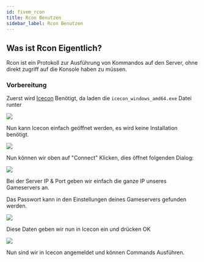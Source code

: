 ```yaml
---
id: fivem_rcon
title: Rcon Benutzen
sidebar_label: Rcon Benutzen
---
```



## Was ist Rcon Eigentlich?

Rcon ist ein Protokoll zur Ausführung von Kommandos auf den Server, ohne direkt zugriff auf die Konsole haben zu müssen.

### Vorbereitung

Zuerst wird [Icecon](https://github.com/icedream/icecon/releases) Benötigt, da laden die `icecon_windows_amd64.exe` Datei runter

![](https://screensaver01.zap-hosting.com/index.php/s/MaX6jZEA2mQGDDY/preview)

Nun kann Icecon einfach geöffnet werden, es wird keine Installation benötigt.

![](https://screensaver01.zap-hosting.com/index.php/s/MtMETXNkyEACa3n/preview)

Nun können wir oben auf "Connect" Klicken, dies öffnet folgenden Dialog:

![](https://screensaver01.zap-hosting.com/index.php/s/fjSwNMYSBPMG2yT/preview)

Bei der Server IP & Port geben wir einfach die ganze IP unseres Gameservers an.

Das Passwort kann in den Einstellungen deines Gameservers gefunden werden.

![](https://screensaver01.zap-hosting.com/index.php/s/MErKnmEN6XYzkXj/preview)

Diese Daten geben wir nun in Icecon ein und drücken OK

![](https://screensaver01.zap-hosting.com/index.php/s/A6EPZJorgoCNLK9/preview)

Nun sind wir in Icecon angemeldet und können Commands Ausführen.
